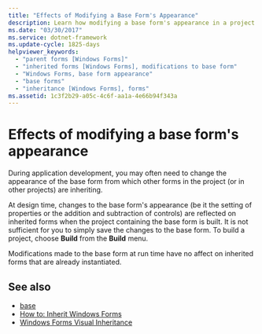 ```yaml
---
title: "Effects of Modifying a Base Form's Appearance"
description: Learn how modifying a base form's appearance in a project can effect other forms within the project that inherit from the base form.
ms.date: "03/30/2017"
ms.service: dotnet-framework
ms.update-cycle: 1825-days
helpviewer_keywords:
  - "parent forms [Windows Forms]"
  - "inherited forms [Windows Forms], modifications to base form"
  - "Windows Forms, base form appearance"
  - "base forms"
  - "inheritance [Windows Forms], forms"
ms.assetid: 1c3f2b29-a05c-4c6f-aa1a-4e66b94f343a
---
```

# Effects of modifying a base form's appearance

During application development, you may often need to change the appearance of the base form from which other forms in the project (or in other projects) are inheriting.

At design time, changes to the base form's appearance (be it the setting of properties or the addition and subtraction of controls) are reflected on inherited forms when the project containing the base form is built. It is not sufficient for you to simply save the changes to the base form. To build a project, choose **Build** from the **Build** menu.

Modifications made to the base form at run time have no affect on inherited forms that are already instantiated.

## See also

- [base](/dotnet/csharp/language-reference/keywords/base)
- [How to: Inherit Windows Forms](how-to-inherit-windows-forms.md)
- [Windows Forms Visual Inheritance](windows-forms-visual-inheritance.md)
